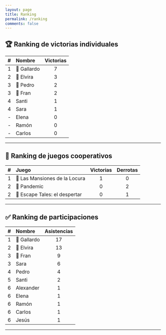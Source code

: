 ```yaml
---
layout: page
title: Ranking
permalink: /ranking
comments: false
---
```


## 🏆 Ranking de victorias individuales

|  #  | Nombre      | Victorias |
| :-: | :---------- | :-------: |
|  1  | 🥇 Gallardo |     7     |
|  2  | 🥈 Elvira   |     3     |
|  3  | 🥉 Pedro    |     2     |
|  3  | 🥉 Fran     |     2     |
|  4  | Santi       |     1     |
|  4  | Sara        |     1     |
|  -  | Elena       |     0     |
|  -  | Ramón       |     0     |
|  -  | Carlos      |     0     |

---

## 🎲 Ranking de juegos cooperativos

|  #  | Juego                         | Victorias | Derrotas |
| :-: | :---------------------------- | :-------: | :------: |
|  1  | 🥇 Las Mansiones de la Locura |     1     |    0     |
|  2  | 🥈 Pandemic                   |     0     |    2     |
|  2  | 🥈 Escape Tales: el despertar |     0     |    1     |

---

## ✅ Ranking de participaciones

|  #  | Nombre      | Asistencias |
| :-: | :---------- | :---------: |
|  1  | 🥇 Gallardo |     17      |
|  2  | 🥈 Elvira   |     13      |
|  3  | 🥉 Fran     |      9      |
|  3  | Sara        |      6      |
|  4  | Pedro       |      4      |
|  5  | Santi       |      2      |
|  6  | Alexander   |      1      |
|  6  | Elena       |      1      |
|  6  | Ramón       |      1      |
|  6  | Carlos      |      1      |
|  6  | Jesús       |      1      |

---
